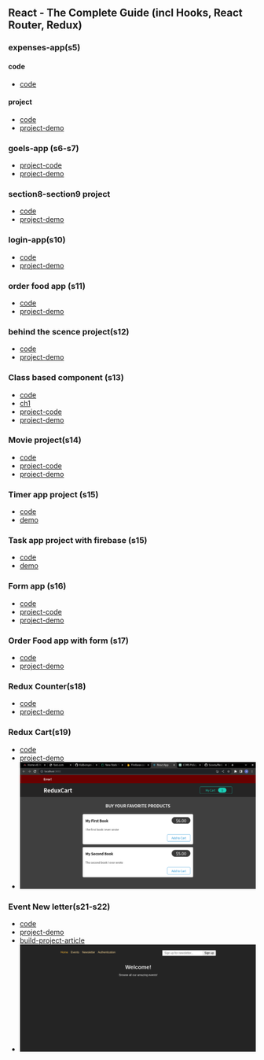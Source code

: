 ## React - The Complete Guide (incl Hooks, React Router, Redux) 
### expenses-app(s5)
#### code 
- [code](./code/)
#### project
- [code](./project/01-expenses-app(s3-s5))
- [project-demo](https://expenses-app-react.onrender.com/)
### goels-app (s6-s7)
- [project-code](./project/02-goals-app(s6-s7))
- [project-demo](https://goels-app-react.onrender.com/)
### section8-section9 project 
- [code](./03-section8&section9)
- [project-demo](https://section8-secition9pr.onrender.com)
### login-app(s10)
- [code](./04-login-app(s10))
- [project-demo](https://loginapp-react.onrender.com)
### order food app (s11)
- [code](./05-Order-food-app(S11))
- [project-demo](https://orderfood-app-react.onrender.com)
### behind the scence project(s12)
- [code](./06-Behind-the-scense)
- [project-demo](https://behindthescense-react-project.onrender.com)
### Class based component (s13)
- [code](./07-class-based-component)
- [ch1](./07-class-based-component/code/ch1)
- [project-code](./07-class-based-component/project)
- [project-demo](https://class-based-component-react-project.onrender.com)
### Movie project(s14)
- [code](./code/14-http-requestes)
- [project-code](./project/08-movie-app)
- [project-demo](https://movie-seat-project.onrender.com)
### Timer app project (s15)
- [code](./code/15-CustomHooks/01-creating-customHook)
- [demo](https://timer-app-project.onrender.com)
### Task app project with firebase (s15)
- [code](./code/15-CustomHooks/02-more-realistic-project)
- [demo](https://task-app-react.onrender.com)
### Form app (s16)
- [code](./code/16-work-with-forms)
- [project-code](./project/10-formApp)
- [project-demo](https://form-app-react-v0-1.onrender.com)
### Order Food app with form (s17)
- [code](./project/11-orderFood-(optimizatioin))
- [project-demo](https://order-app-form.onrender.com)
### Redux Counter(s18)
- [code](./project/12-redux-app-counter)
- [project-demo](https://redux-counter-b1gw.onrender.com)
### Redux Cart(s19)
- [code](./project/13-Redux-cart)
- [project-demo](https://redux-cart.onrender.com)
- ![screen](./projects/13-Redux-cart/redux-cart.png)
### Event New letter(s21-s22) 
- [code](./project/14-Event-new-letter)
- [project-demo]()
- [build-project-article](https://aneshamdaoui.hashnode.dev/creating-an-authentication-token-for-a-react-app-a-simple-guide)
- ![screen](./projects/14-Event-new-letter/authentication_screenshot.png)

